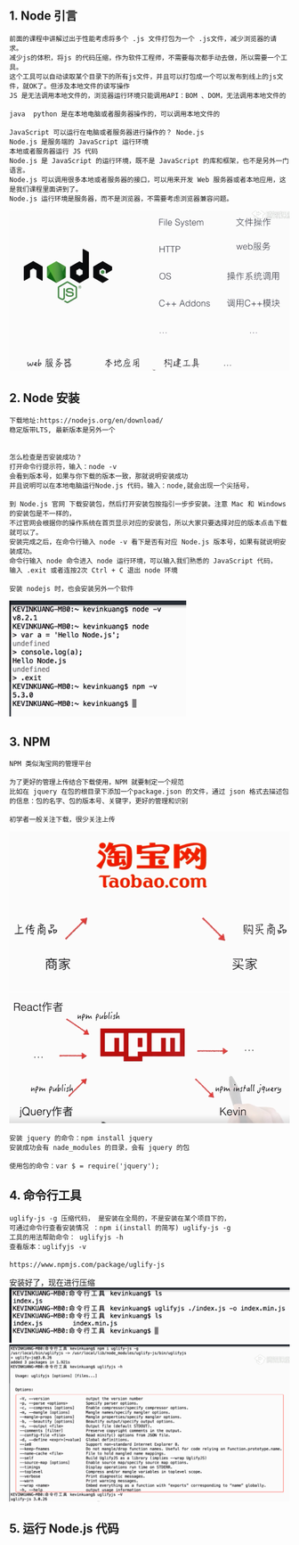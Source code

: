 ## 1.	Node 引言
```JS
前面的课程中讲解过出于性能考虑将多个 .js 文件打包为一个 .js文件，减少浏览器的请求。
减少js的体积，将js 的代码压缩，作为软件工程师，不需要每次都手动去做，所以需要一个工具。
这个工具可以自动读取某个目录下的所有js文件，并且可以打包成一个可以发布到线上的js文件，就OK了。但涉及本地文件的读写操作
JS 是无法调用本地文件的，浏览器运行环境只能调用API：BOM 、DOM，无法调用本地文件的

java  python 是在本地电脑或者服务器操作的，可以调用本地文件的

JavaScript 可以运行在电脑或者服务器进行操作的？ Node.js
Node.js 是服务端的 JavaScript 运行环境
本地或者服务器运行 JS 代码
Node.js 是 JavaScript 的运行环境，既不是 JavaScript 的库和框架，也不是另外一门语言。
Node.js 可以调用很多本地或者服务器的接口，可以用来开发 Web 服务器或者本地应用，这是我们课程里面讲到了。
Node.js 运行环境是服务器，而不是浏览器，不需要考虑浏览器兼容问题。

```
![](https://raw.githubusercontent.com/lz109896/Web-datum/26225a54652ca39c2ad27c426ebae233fba8c7d6/Node%E5%BC%95%E8%A8%80.png)

## 2.	Node 安装
```JS
下载地址:https://nodejs.org/en/download/
稳定版带LTS, 最新版本是另外一个


怎么检查是否安装成功？
打开命令行提示符，输入：node -v
会看到版本号，如果与你下载的版本一致，那就说明安装成功
并且说明可以在本地电脑运行Node.js 代码，输入：node,就会出现一个尖括号，

到 Node.js 官网 下载安装包，然后打开安装包按指引一步步安装。注意 Mac 和 Windows 的安装包是不一样的，
不过官网会根据你的操作系统在首页显示对应的安装包，所以大家只要选择对应的版本点击下载就可以了。
安装完成之后，在命令行输入 node -v 看下是否有对应 Node.js 版本号，如果有就说明安装成功。
命令行输入 node 命令进入 node 运行环境，可以输入我们熟悉的 JavaScript 代码，
输入 .exit 或者连按2次 Ctrl + C 退出 node 环境

安装 nodejs 时，也会安装另外一个软件
```
![](https://raw.githubusercontent.com/lz109896/Web-datum/26225a54652ca39c2ad27c426ebae233fba8c7d6/Node%20%E5%AE%89%E8%A3%85.png)

## 3.	NPM
```JS
NPM 类似淘宝网的管理平台

为了更好的管理上传结合下载使用，NPM 就要制定一个规范
比如在 jquery 在包的根目录下添加一个package.json 的文件，通过 json 格式去描述包的信息：包的名字、包的版本号、关键字，更好的管理和识别

初学者一般关注下载，很少关注上传
```
![](https://raw.githubusercontent.com/lz109896/Web-datum/26225a54652ca39c2ad27c426ebae233fba8c7d6/NPM%201.png)
![](https://raw.githubusercontent.com/lz109896/Web-datum/26225a54652ca39c2ad27c426ebae233fba8c7d6/NPM%202.png)
```
安装 jquery 的命令：npm install jquery
安装成功会有 nade_modules 的目录，会有 jquery 的包

使用包的命令：var $ = require('jquery');

```
## 4.	命令行工具
```JS
uglify-js -g 压缩代码， 是安装在全局的，不是安装在某个项目下的，
可通过命令行查看安装情况 ：npm i(install 的简写) uglify-js -g
工具的用法帮助命令： uglifyjs -h
查看版本：uglifyjs -v

https://www.npmjs.com/package/uglify-js
```
安装好了，现在进行压缩
![](https://raw.githubusercontent.com/lz109896/Web-datum/26225a54652ca39c2ad27c426ebae233fba8c7d6/%E5%91%BD%E4%BB%A4%E8%A1%8C%E5%B7%A5%E5%85%B7.png)
![](https://raw.githubusercontent.com/lz109896/Web-datum/26225a54652ca39c2ad27c426ebae233fba8c7d6/%E5%91%BD%E4%BB%A4%E8%A1%8C%E5%B7%A5%E5%85%B71.png)


## 5.	运行 Node.js 代码
```JS



```
